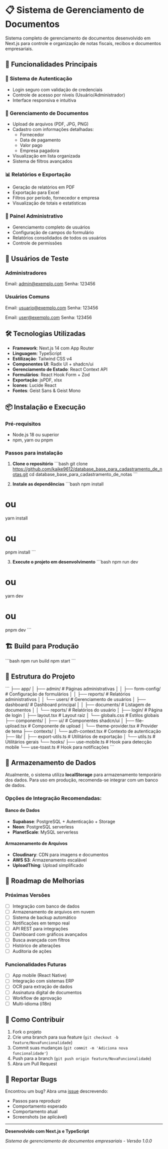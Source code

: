 # 📋 Sistema de Gerenciamento de Documentos

Sistema completo de gerenciamento de documentos desenvolvido em Next.js para controle e organização de notas fiscais, recibos e documentos empresariais.

## 🚀 Funcionalidades Principais

### 👤 **Sistema de Autenticação**
- Login seguro com validação de credenciais
- Controle de acesso por níveis (Usuário/Administrador)
- Interface responsiva e intuitiva

### 📄 **Gerenciamento de Documentos**
- Upload de arquivos (PDF, JPG, PNG)
- Cadastro com informações detalhadas:
  - Fornecedor
  - Data de pagamento
  - Valor pago
  - Empresa pagadora
- Visualização em lista organizada
- Sistema de filtros avançados

### 📊 **Relatórios e Exportação**
- Geração de relatórios em PDF
- Exportação para Excel
- Filtros por período, fornecedor e empresa
- Visualização de totais e estatísticas

### 🔧 **Painel Administrativo**
- Gerenciamento completo de usuários
- Configuração de campos do formulário
- Relatórios consolidados de todos os usuários
- Controle de permissões

## 👥 Usuários de Teste

### Administradores

Email: admin@exemplo.com
Senha: 123456

### Usuários Comuns

Email: usuario@exemplo.com
Senha: 123456

Email: user@exemplo.com
Senha: 123456

## 🛠️ Tecnologias Utilizadas

- **Framework**: Next.js 14 com App Router
- **Linguagem**: TypeScript
- **Estilização**: Tailwind CSS v4
- **Componentes UI**: Radix UI + shadcn/ui
- **Gerenciamento de Estado**: React Context API
- **Formulários**: React Hook Form + Zod
- **Exportação**: jsPDF, xlsx
- **Ícones**: Lucide React
- **Fontes**: Geist Sans & Geist Mono

## 📦 Instalação e Execução

### Pré-requisitos
- Node.js 18 ou superior
- npm, yarn ou pnpm

### Passos para instalação

1. **Clone o repositório**
\`\`\`bash
git clone https://github.com/kaike9612/database_base_para_cadastramento_de_notas.git
cd database_base_para_cadastramento_de_notas
\`\`\`

2. **Instale as dependências**
\`\`\`bash
npm install
# ou
yarn install
# ou
pnpm install
\`\`\`

3. **Execute o projeto em desenvolvimento**
\`\`\`bash
npm run dev
# ou
yarn dev
# ou
pnpm dev
\`\`\`

## 🏗️ Build para Produção

\`\`\`bash
npm run build
npm start
\`\`\`

## 📁 Estrutura do Projeto

\`\`\`
├── app/
│   ├── admin/              # Páginas administrativas
│   │   ├── form-config/   # Configuração de formulários
│   │   ├── reports/       # Relatórios administrativos
│   │   └── users/         # Gerenciamento de usuários
│   ├── dashboard/          # Dashboard principal
│   │   ├── documents/     # Listagem de documentos
│   │   └── reports/       # Relatórios do usuário
│   ├── login/             # Página de login
│   ├── layout.tsx         # Layout raiz
│   └── globals.css        # Estilos globais
├── components/
│   ├── ui/                # Componentes shadcn/ui
│   ├── file-upload.tsx    # Componente de upload
│   └── theme-provider.tsx # Provider de tema
├── contexts/
│   └── auth-context.tsx   # Contexto de autenticação
├── lib/
│   ├── export-utils.ts    # Utilitários de exportação
│   └── utils.ts           # Utilitários gerais
└── hooks/
    ├── use-mobile.ts      # Hook para detecção mobile
    └── use-toast.ts       # Hook para notificações
\`\`\`

## 💾 Armazenamento de Dados

Atualmente, o sistema utiliza **localStorage** para armazenamento temporário dos dados. Para uso em produção, recomenda-se integrar com um banco de dados.

### Opções de Integração Recomendadas:

#### Banco de Dados
- **Supabase**: PostgreSQL + Autenticação + Storage
- **Neon**: PostgreSQL serverless
- **PlanetScale**: MySQL serverless

#### Armazenamento de Arquivos
- **Cloudinary**: CDN para imagens e documentos
- **AWS S3**: Armazenamento escalável
- **UploadThing**: Upload simplificado

## 🔄 Roadmap de Melhorias

### Próximas Versões
- [ ] Integração com banco de dados
- [ ] Armazenamento de arquivos em nuvem
- [ ] Sistema de backup automático
- [ ] Notificações em tempo real
- [ ] API REST para integrações
- [ ] Dashboard com gráficos avançados
- [ ] Busca avançada com filtros
- [ ] Histórico de alterações
- [ ] Auditoria de ações

### Funcionalidades Futuras
- [ ] App mobile (React Native)
- [ ] Integração com sistemas ERP
- [ ] OCR para extração de dados
- [ ] Assinatura digital de documentos
- [ ] Workflow de aprovação
- [ ] Multi-idioma (i18n)

## 🤝 Como Contribuir

1. Fork o projeto
2. Crie uma branch para sua feature (`git checkout -b feature/NovaFuncionalidade`)
3. Commit suas mudanças (`git commit -m 'Adiciona nova funcionalidade'`)
4. Push para a branch (`git push origin feature/NovaFuncionalidade`)
5. Abra um Pull Request

## 🐛 Reportar Bugs

Encontrou um bug? Abra uma [issue](https://github.com/kaike9612/database_base_para_cadastramento_de_notas/issues) descrevendo:
- Passos para reproduzir
- Comportamento esperado
- Comportamento atual
- Screenshots (se aplicável)

---

**Desenvolvido com Next.js e TypeScript**

*Sistema de gerenciamento de documentos empresariais - Versão 1.0.0*
